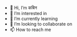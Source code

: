 - 👋 Hi, I’m  कबिन
- 👀 I’m interested in  
- 🌱 I’m currently learning  
- 💞️ I’m looking to collaborate on 
- 📫 How to reach me  

